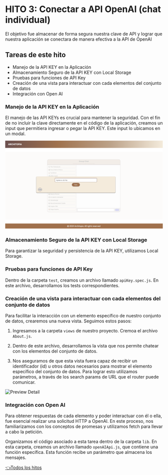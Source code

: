 # **HITO 3:** Conectar a API OpenAI (chat individual)

El objetivo fue almacenar de forma segura nuestra clave de API y lograr que 
nuestra aplicación se conectara de manera efectiva a la API de OpenAI 

## Tareas de este hito

- Manejo de la API KEY en la Aplicación
- Almacenamiento Seguro de la API KEY con Local Storage
- Pruebas para funciones de API Key
- Creación de una vista para interactuar con cada elementos del conjunto de datos
- Integración con Open AI

### Manejo de la API KEY en la Aplicación

El manejo de las API KEYs es crucial para mantener la seguridad.
Con el fin de no incluir la clave directamente en el código de la aplicación,
creamos un input que permitiera ingresar o pegar la API KEY.
Este input lo ubicamos en un modal.

![Preview apiKey](https://github.com/maralobes/DEV013-dataverse-chat/blob/main/src/images/apiKeymodalreadme.png?raw=true)

### Almacenamiento Seguro de la API KEY con Local Storage

Para garantizar la seguridad y persistencia de la
API KEY, utilizamos Local Storage.

### Pruebas para funciones de API Key

Dentro de la carpeta `test`, creamos un archivo llamado
`apiKey.spec.js`. En este archivo, desarrollamos los
tests correspondientes. 

### Creación de una vista para interactuar con cada elementos del conjunto de datos

Para facilitar la interacción con un elemento específico de nuestro
conjunto de datos, crearemos una nueva vista. Seguimos estos pasos:

1. Ingresamos a la carpeta `views` de nuestro proyecto. Cremoa el archivo `About.js`.

2. Dentro de este archivo, desarrollamos la vista que nos permite chatear
con los elementos del conjunto de datos.

3. Nos aseguramos de que esta vista fuera capaz de recibir un identificador (id)
u otros datos necesarios para mostrar el elemento específico del conjunto
de datos. Para lograr esto utilizamos parámetros, a través de los
search params de URL que el router puede comunicar.

![Preview Detail](./assets/previewDetail.gif)

### Integración con Open AI

Para obtener respuestas de cada elemento y poder interactuar
con él o ella, fue esencial realizar una solicitud HTTP a OpenAI.
En este proceso, nos familiarizamos con los conceptos de promesas
y utilizamos fetch para llevar a cabo la petición.

Organizamos el código asociado a esta tarea dentro de la carpeta `lib`.
En esta carpeta, creamos un archivo llamado `openAIApi.js`,
que contiene una función específica. Esta función recibe un parámetro
que almacena los mensajes. 


[👈Todos los hitos](../README.md#6-hitos)
